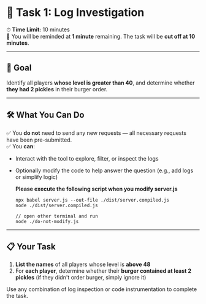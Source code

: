 

# 🧠 Task 1: Log Investigation

⏱ **Time Limit:** 10 minutes  
🧾 You will be reminded at  **1 minute** remaining. The task will be **cut off at 10 minutes**.

---

## 🎯 Goal

Identify all players **whose level is greater than 40**, and determine whether **they had 2 pickles** in their burger order.

---

## 🛠 What You Can Do

✅ You **do not** need to send any new requests — all necessary requests have been pre-submitted.  
✅ You **can**:
- Interact with the tool to explore, filter, or inspect the logs  
- Optionally modify the code to help answer the question (e.g., add logs or simplify logic)

  **Please execute the following script when you modify server.js**

  ```
  npx babel server.js --out-file ./dist/server.compiled.js
  node ./dist/server.compiled.js

  // open other terminal and run
  node ./do-not-modify.js 
  ```
---

## 📋 Your Task

1. **List the names** of all players whose level is **above 48**  
2. For **each player**, determine whether their **burger contained at least 2 pickles** (if they didn't order burger, simply ignore it)

Use any combination of log inspection or code instrumentation to complete the task.



